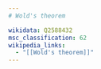 ```yaml
---
# Wold's theorem

wikidata: Q2588432
msc_classification: 62
wikipedia_links:
  - "[[Wold's theorem]]"
---
```

